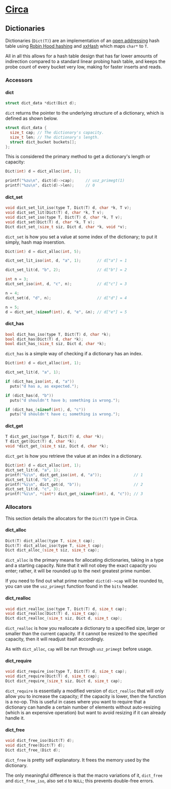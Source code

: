 # [Circa](../README.md)

## Dictionaries

Dictionaries (`Dict(T)`) are an implementation of an
[open addressing](https://en.wikipedia.org/wiki/Open_addressing) hash table
using [Robin Hood hashing](http://andre.arko.net/2017/08/24/robin-hood-hashing/)
and [xxHash](http://cyan4973.github.io/xxHash/) which maps `char*` to `T`.

All in all this allows for a hash table design that has far lower amounts of
indirection compared to a standard linear probing hash table, and keeps the
probe count of every bucket very low, making for faster inserts and reads.

### Accessors

#### dict

```C
struct dict_data *dict(Dict d);
```

`dict` returns the pointer to the underlying structure of a dictionary, which is
defined as shown below.

```C
struct dict_data {
  size_t cap; // The dictionary's capacity.
  size_t len; // The dictionary's length.
  struct dict_bucket buckets[];
};
```

This is considered the primary method to get a dictionary's length or capacity:

```C
Dict(int) d = dict_alloc(int, 1);

printf("%zu\n", dict(d)->cap);     // usz_primegt(1)
printf("%zu\n", dict(d)->len);     // 0
```

#### dict_set

```C
void dict_set_lit_iso(type T, Dict(T) d, char *k, T v);
void dict_set_lit(Dict(T) d, char *k, T v);
void dict_set_iso(type T, Dict(T) d, char *k, T v);
void dict_set(Dict(T) d, char *k, T v);
Dict dict_set_(size_t siz, Dict d, char *k, void *v);
```

`dict_set` is how you set a value at some index of the dictionary; to put it
simply, hash map inserstion.

```C
Dict(int) d = dict_alloc(int, 5);

dict_set_lit_iso(int, d, "a", 1);       // d["a"] = 1

dict_set_lit(d, "b", 2);                // d["b"] = 2

int n = 3;
dict_set_iso(int, d, "c", n);           // d["c"] = 3

n = 4;
dict_set(d, "d", n);                    // d["d"] = 4

n = 5;
d = dict_set_(sizeof(int), d, "e", &n); // d["e"] = 5
```

#### dict_has

```C
bool dict_has_iso(type T, Dict(T) d, char *k);
bool dict_has(Dict(T) d, char *k);
bool dict_has_(size_t siz, Dict d, char *k);
```

`dict_has` is a simple way of checking if a dictionary has an index.

```C
Dict(int) d = dict_alloc(int, 1);

dict_set_lit(d, "a", 1);

if (dict_has_iso(int, d, "a"))
  puts("d has a, as expected.");

if (dict_has(d, "b"))
  puts("d shouldn't have b; something is wrong.");

if (dict_has_(sizeof(int), d, "c"))
  puts("d shouldn't have c; something is wrong.");
```

#### dict_get

```C
T dict_get_iso(type T, Dict(T) d, char *k);
T dict_get(Dict(T) d, char *k);
void *dict_get_(size_t siz, Dict d, char *k);
```

`dict_get` is how you retrieve the value at an index in a dictionary.

```C
Dict(int) d = dict_alloc(int, 1);
dict_set_lit(d, "a", 1);
printf("%i\n", dict_get_iso(int, d, "a"));              // 1
dict_set_lit(d, "b", 2);
printf("%i\n", dict_get(d, "b"));                       // 2
dict_set_lit(d, "c", 3);
printf("%i\n", *(int*) dict_get_(sizeof(int), d, "c")); // 3
```


### Allocators

This section details the allocators for the `Dict(T)` type in Circa.

#### dict_alloc

```C
Dict(T) dict_alloc(type T, size_t cap);
Dict(T) dict_alloc_iso(type T, size_t cap);
Dict dict_alloc_(size_t siz, size_t cap);
```

`dict_alloc` is the primary means for allocating dictionaries, taking in
a type and a starting capacity. Note that it will not obey the exact capacity
you enter; rather, it will be rounded up to the next greatest prime number.

If you need to find out what prime number `dict(d)->cap` will be rounded to,
you can use the `usz_primegt` function found in the `bits` header.

#### dict_realloc

```C
void dict_realloc_iso(type T, Dict(T) d, size_t cap);
void dict_realloc(Dict(T) d, size_t cap);
Dict dict_realloc_(size_t siz, Dict d, size_t cap);
```

`dict_realloc` is how you reallocate a dictionary to a specified size, larger
or smaller than the current capacity. If it cannot be resized to the specified
capacity, then it will readjust itself accordingly.

As with `dict_alloc`, `cap` will be run through `usz_primegt` before usage.

#### dict_require

```C
void dict_require_iso(type T, Dict(T) d, size_t cap);
void dict_require(Dict(T) d, size_t cap);
Dict dict_require_(size_t siz, Dict d, size_t cap);
```

`dict_require` is essentially a modified version of `dict_realloc` that will
only allow you to increase the capacity; if the capacity is lower, then the
function is a no-op. This is useful in cases where you want to require that
a dictionary can handle a certain number of elements without auto-resizing
(which is an expensive operation) but want to avoid resizing if it can already
handle it.

#### dict_free

```C
void dict_free_iso(Dict(T) d);
void dict_free(Dict(T) d);
Dict dict_free_(Dict d);
```

`dict_free` is pretty self explanatory. It frees the memory used by the
dictionary.

The only meaningful difference is that the macro variations of it, `dict_free`
and `dict_free_iso`, also set `d` to `NULL`; this prevents double-free errors.
